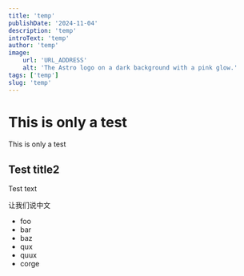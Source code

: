 ```yaml
---
title: 'temp'
publishDate: '2024-11-04'
description: 'temp'
introText: 'temp'
author: 'temp'
image:
    url: 'URL_ADDRESS'
    alt: 'The Astro logo on a dark background with a pink glow.'
tags: ['temp']
slug: 'temp'
---
```


# This is only a test
This is only a test

## Test title2
Test text

让我们说中文

- foo
- bar
- baz
- qux
- quux
- corge